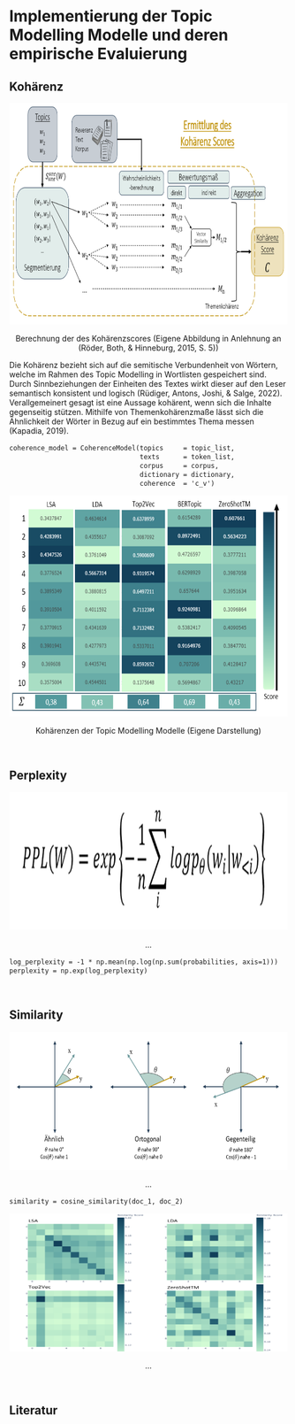 # Implementierung der Topic Modelling Modelle und deren empirische Evaluierung






## Kohärenz

<p align="center">
  <img width="850" height="400" src="img/Coherence_Theory.png">
</p>
<p align="center">Berechnung der des Kohärenzscores (Eigene Abbildung in Anlehnung an (Röder, Both, & Hinneburg, 2015, S. 5))</p>

Die Kohärenz bezieht sich auf die semitische Verbundenheit von Wörtern, welche im Rahmen des Topic Modelling in Wortlisten gespeichert sind. Durch Sinnbeziehungen der Einheiten des Textes wirkt dieser auf den Leser semantisch konsistent und logisch (Rüdiger, Antons, Joshi, & Salge, 2022). Verallgemeinert gesagt ist eine Aussage kohärent, wenn sich die Inhalte gegenseitig stützen. Mithilfe von Themenkohärenzmaße lässt sich die Ähnlichkeit der Wörter in Bezug auf ein bestimmtes Thema messen (Kapadia, 2019). 

```
coherence_model = CoherenceModel(topics     = topic_list, 
                                 texts      = token_list, 
                                 corpus     = corpus,
                                 dictionary = dictionary, 
                                 coherence  = 'c_v')

```
<p align="center">
  <img width="850" height="400" src="img/Coherence.png">
</p>
<p align="center">Kohärenzen der Topic Modelling Modelle (Eigene Darstellung)</p>
<Br>


## Perplexity

<p align="center">
  <img width="850" height="250" src="img/Perplexity_Theory.png">
</p>
<p align="center">...</p>

```
log_perplexity = -1 * np.mean(np.log(np.sum(probabilities, axis=1)))
perplexity = np.exp(log_perplexity)

```


<Br>

## Similarity

<p align="center">
  <img width="850" height="250" src="img/Similarity_Theory.png">
</p>
<p align="center">...</p>

```
similarity = cosine_similarity(doc_1, doc_2)
```

<p align="center">
  <img width="850" height="250" src="img/Similarity.png">
</p>
<p align="center">...</p>
<Br>

## Literatur

